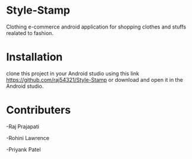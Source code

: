 # Style-Stamp

Clothing e-commerce android application for shopping clothes and stuffs realated to fashion.

# Installation

clone this project in your Android studio using this link https://github.com/raj54321/Style-Stamp or 
download and open it in the Android studio.

# Contributers
-Raj Prajapati

-Rohini Lawrence

-Priyank Patel



